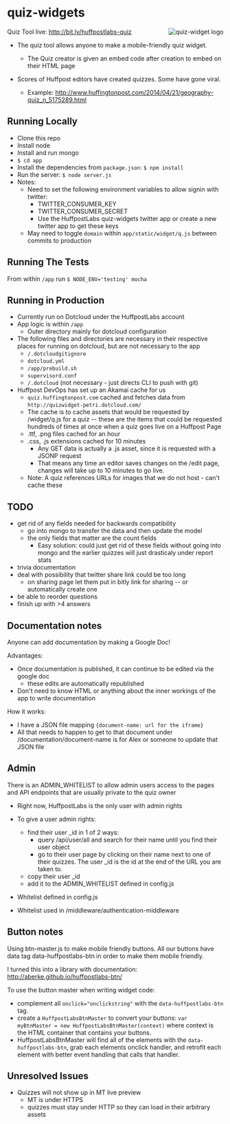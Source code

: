 quiz-widgets
============
<img style="max-width:300px" src="http://quizwidget-petri.dotcloud.com/img/example-quiz-screenshot.png"
 alt="quiz-widget logo" align="right" />

Quiz Tool live: <http://bit.ly/huffpostlabs-quiz>

* The quiz tool allows anyone to make a mobile-friendly quiz widget.
	- The Quiz creator is given an embed code after creation to embed on their HTML page

* Scores of Huffpost editors have created quizzes.  Some have gone viral.
	- Example: <http://www.huffingtonpost.com/2014/04/21/geography-quiz_n_5175289.html>


Running Locally
---

- Clone this repo
- Install node
- Install and run mongo
- ```$ cd app```
- Install the dependencies from ```package.json```: ```$ npm install``` 
- Run the server: ```$ node server.js```
- Notes: 
	- Need to set the following environment variables to allow signin with twitter:
		- TWITTER_CONSUMER_KEY 
		- TWITTER_CONSUMER_SECRET
		- Use the HuffpostLabs quiz-widgets twitter app or create a new twitter app to get these keys
	- May need to toggle ```domain``` within ```app/static/widget/q.js``` between commits to production


Running The Tests
---

From within ```/app``` run 
```$ NODE_ENV='testing' mocha```


Running in Production
---

- Currently run on Dotcloud under the HuffpostLabs account
- App logic is within ```/app```
	- Outer directory mainly for dotcloud configuration
- The following files and directories are necessary in their respective places for running on dotcloud, but are not necessary to the app
	- ```/.dotcloudgitignore```
	- ```dotcloud.yml```
	- ```/app/prebuild.sh```
	- ```supervisord.conf```
	- ```/.dotcloud``` (not necessary - just directs CLI to push with git)
- Huffpost DevOps has set up an Akamai cache for us
	- ```quiz.huffingtonpost.com``` cached and fetches data from ```http://quizwidget-petri.dotcloud.com/```
	- The cache is to cache assets that would be requested by /widget/q.js for a quiz -- these are the items that could be requested hundreds of times at once when a quiz goes live on a Huffpost Page
	- .ttf, .png files cached for an hour
	- .css, .js extensions cached for 10 minutes
		- Any GET data is actually a .js asset, since it is requested with a JSONP request
		- That means any time an editor saves changes on the /edit page, changes will take up to 10 minutes to go live.
	- Note: A quiz references URLs for images that we do not host - can't cache these

TODO
---

- get rid of any fields needed for backwards compatibility
	- go into mongo to transfer the data and then update the model
	- the only fields that matter are the count fields
		- Easy solution: could just get rid of these fields without going into mongo and the earlier quizzes will just drasticaly under report stats
- trivia documentation	
- deal with possibility that twitter share link could be too long
	- on sharing page let them put in bitly link for sharing -- or automatically create one
- be able to reorder questions
- finish up with >4 answers



Documentation notes
---
Anyone can add documentation by making a Google Doc!

Advantages:

- Once documentation is published, it can continue to be edited via the google doc
	- these edits are automatically republished
- Don't need to know HTML or anything about the inner workings of the app to write documentation

How it works:

- I have a JSON file mapping ```{document-name: url for the iframe} ```
- All that needs to happen to get to that document under /documentation/document-name is for Alex or someone to update that JSON file


Admin
---
There is an ADMIN_WHITELIST to allow admin users access to the pages and API endpoints that are usually private to the quiz owner

- Right now, HuffpostLabs is the only user with admin rights
- To give a user admin rights:
	- find their user _id in 1 of 2 ways:
		- query /api/user/all and search for their name until you find their user object
		- go to their user page by clicking on their name next to one of their quizzes.  The user _id is the id at the end of the URL you are taken to.
	- copy their user _id
	- add it to the ADMIN_WHITELIST defined in config.js


- Whitelist defined in config.js
- Whitelist used in /middleware/authentication-middleware


Button notes
---
Using btn-master.js to make mobile friendly buttons.  All our buttons have data tag data-huffpostlabs-btn in order to make them mobile friendly.

I turned this into a library with documentation: <http://aberke.github.io/huffpostlabs-btn/>

To use the button master when writing widget code:

- complement all ```onclick="onclickstring"``` with the ```data-huffpostlabs-btn``` tag.
- create a ```HuffpostLabsBtnMaster``` to convert your buttons: ```var myBtnMaster = new HuffpostLabsBtnMaster(context)``` where context is the HTML container that contains your buttons.
- HuffpostLabsBtnMaster will find all of the elements with the ```data-huffpostlabs-btn```, grab each elements onclick handler, and retrofit each element with better event handling that calls that handler.


Unresolved Issues
---

- Quizzes will not show up in MT live preview
	- MT is under HTTPS
	- quizzes must stay under HTTP so they can load in their arbitrary assets

